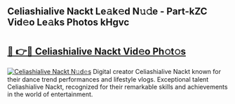 ## Celiashialive Nackt Le𝚊k𝚎d N𝚞𝚍e - Part-kZC Vid𝚎o Le𝚊ks Photos kHgvc

# <h2><a href="http://fbake4.evod.top/?m=Celiashialive+Nackt">🔗 👉🔴 Celiashialive Nackt Vid𝚎o Ph𝚘t𝚘s</a></h2>

[![Celiashialive Nackt N𝚞d𝚎s](https://i.imgur.com/8V9OHl7.gif)](http://fbake4.evod.top/?m=Celiashialive+Nackt)
Digital creator Celiashialive Nackt known for their dance trend performances and lifestyle vlogs. Exceptional talent Celiashialive Nackt, recognized for their remarkable skills and achievements in the world of entertainment. 
